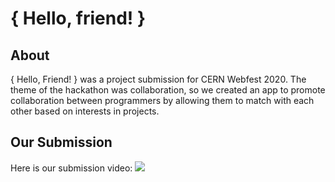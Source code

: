 # { Hello, friend! }

## About
{ Hello, Friend! } was a project submission for CERN Webfest 2020. The theme of the hackathon was collaboration, so we created an app to promote collaboration between programmers by allowing them to match with each other based on interests in projects.

## Our Submission
Here is our submission video:
[![](http://img.youtube.com/vi/6ASSVd14eXA/0.jpg)](http://www.youtube.com/watch?v=6ASSVd14eXA "{ Hello, Friend }")
